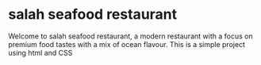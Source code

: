 # salah seafood restaurant
 
Welcome to salah seafood restaurant,
a modern restaurant with a focus on
premium food tastes with a mix of
ocean flavour.
This is a simple project using html and CSS
